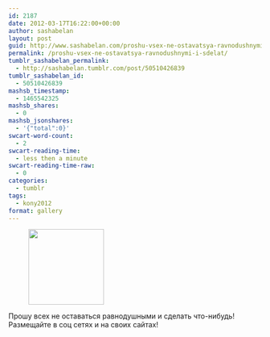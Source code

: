 ```yaml
---
id: 2187
date: 2012-03-17T16:22:00+00:00
author: sashabelan
layout: post
guid: http://www.sashabelan.com/proshu-vsex-ne-ostavatsya-ravnodushnymi-i-sdelat/
permalink: /proshu-vsex-ne-ostavatsya-ravnodushnymi-i-sdelat/
tumblr_sashabelan_permalink:
  - http://sashabelan.tumblr.com/post/50510426839
tumblr_sashabelan_id:
  - 50510426839
mashsb_timestamp:
  - 1465542325
mashsb_shares:
  - 0
mashsb_jsonshares:
  - '{"total":0}'
swcart-word-count:
  - 2
swcart-reading-time:
  - less then a minute
swcart-reading-time-raw:
  - 0
categories:
  - tumblr
tags:
  - kony2012
format: gallery
---
```

<div id='gallery-161' class='gallery galleryid-2187 gallery-columns-3 gallery-size-thumbnail'>
  <figure class='gallery-item'> 
  
  <div class='gallery-icon landscape'>
    <a href='http://www.sashabelan.ru/proshu-vsex-ne-ostavatsya-ravnodushnymi-i-sdelat/attachment/2188/'><img width="150" height="150" src="http://www.sashabelan.ru/wp-content/uploads/2012/03/tumblr_mmusc0rAIl1qarj97o1_1280-150x150.png" class="attachment-thumbnail size-thumbnail" alt="" /></a>
  </div></figure>
</div>

<span>Прошу всех не оставаться равнодушными и сделать что-нибудь! </span>  
<span>Размещайте в соц сетях и на своих сайтах!</span>
